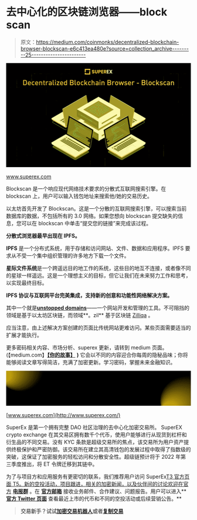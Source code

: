 # 去中心化的区块链浏览器——block scan

> 原文：<https://medium.com/coinmonks/decentralized-blockchain-browser-blockscan-e6c413ea480e?source=collection_archive---------25----------------------->

![](img/d95f7b9354e0bc14e5b2da827b7abfc6.png)

www.superex.com

Blockscan 是一个响应现代网络技术要求的分散式互联网搜索引擎。在 blockscan 上，用户可以输入钱包地址来搜索他/她的交易历史。

以太坊首先开发了 Blockscan。这是一个分散的互联网搜索引擎，可以搜索当前数据库的数据，不包括所有的 3.0 网络。如果您想向 blockscan 提交缺失的信息，您可以在 blockscan 中单击“提交您的链接”来完成该过程。

**分散式浏览器最早出现在 IPFS。**

**IPFS** 是一个分布式系统，用于存储和访问网站、文件、数据和应用程序。IPFS 要求从不受一个集中组织管理的许多地方下载一个文件。

**星际文件系统**是一个跨遥远目的地工作的系统，这些目的地互不连接，或者像不同的星球一样遥远。这是一个理想主义的目标，但它让我们在未来努力工作和思考，以实现最终目标。

**IPFS 协议与互联网平台完美集成，支持新的创意和功能性网络解决方案。**

其中一个就是[**unstopped domains**](https://unstoppabledomains.com/)——一个网站开发和管理的工具。不可阻挡的领域是基于以太坊区块链，而领域**。zil** 基于区块链 [Zilliqa](https://www.zilliqa.com/) 。

应当注意，由上述解决方案创建的页面比传统网站更难访问。某些页面需要适当的扩展才能执行。

更多密码相关内容、市场分析、superex 更新，请转到 medium 页面。(【medium.com】[**【你的故事】**](/me/stories/drafts) **)** 它会以不同的内容迎合你每周的隐秘品味；你将能够阅读文章写得简洁，充满了加密更新。学习密码，掌握未来金融知识。

![](img/c6d7ad976f636301ce76bf2fcdbf9e29.png)

[www.superex.com](http://www.superex.com/)

SuperEx 是第一个拥有完整 DAO 社区治理的去中心化加密交易所。 SuperEX crypto exchange 在其交易区拥有数千个代币，使用户能够进行从现货到杠杆和衍生品的不同交易。没有 KYC 条款是超级交易所的焦点，该交易所为用户资产提供终极保护和严密防御。该交易所在建立其高清钱包的发展过程中取得了指数级的突破，这保证了加密服务的轻松访问和分散安全性。超级链预计将于 2022 年第三季度推出，将 ET 令牌迁移到其链中。

为了与项目方和应用服务有更密切的联系，我们推荐用户访问 SuperEx[T3 官方页面 T5。新的空投活动，项目跟进，相关的加密新闻，以及伙伴间的讨论欢迎在官方](http://superex.com/) [**电报群**](https://t.me/SuperExOfficial) 。在 [**官方邮箱**](http://business@superex.com/) 接收业务邮件、合作建议、问题报告。用户可以进入**[**官方 Twitter 页面**](https://twitter.com/SuperExet) 查看最近上市的代币和不同的空投活动或后续营销公告。**

> **交易新手？试试[加密交易机器人](/coinmonks/crypto-trading-bot-c2ffce8acb2a)或者[复制交易](/coinmonks/top-10-crypto-copy-trading-platforms-for-beginners-d0c37c7d698c)**